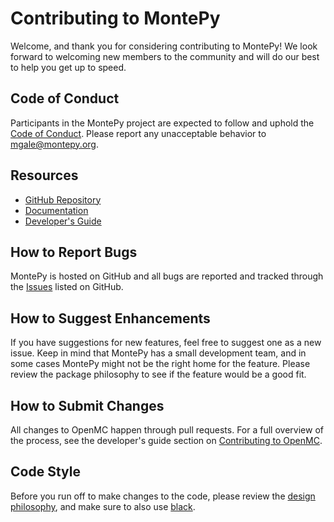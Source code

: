 # Contributing to MontePy

Welcome, and thank you for considering contributing to MontePy! We look forward
to welcoming new members to the community and will do our best to help you get
up to speed.

## Code of Conduct

Participants in the MontePy project are expected to follow and uphold the [Code
of Conduct](CODE_OF_CONDUCT.md). Please report any unacceptable behavior to mgale@montepy.org.

## Resources

- [GitHub Repository](https://github.com/idaholab/montepy)
- [Documentation](https://idaholab.github.io/MontePy/)
- [Developer's Guide](https://idaholab.github.io/MontePy/developing.html)

## How to Report Bugs

MontePy is hosted on GitHub and all bugs are reported and tracked through the
[Issues](https://github.com/idaholab/MontePy/issues) listed on GitHub.

## How to Suggest Enhancements

If you have suggestions for new features, feel free to suggest one as a new issue.
Keep in mind that MontePy has a small development team,
and in some cases MontePy might not be the right home for the feature. 
Please review the package philosophy to see if the feature would be a good fit. 

## How to Submit Changes

All changes to OpenMC happen through pull requests. For a full overview of the
process, see the developer's guide section on [Contributing to
OpenMC](https://docs.openmc.org/en/latest/devguide/contributing.html).

## Code Style

Before you run off to make changes to the code, please review the [design 
philosophy](https://idaholab.github.io/MontePy/developing.html#design-philosophy),
and make sure to also use [black](https://black.readthedocs.io/en/stable/index.html).
